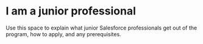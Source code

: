 # I am a junior professional

Use this space to explain what junior Salesforce professionals get out of the program, how to apply, and any prerequisites.
